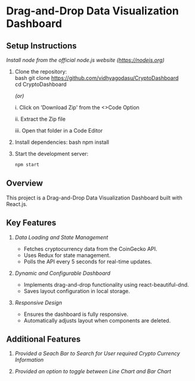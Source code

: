 # Drag-and-Drop Data Visualization Dashboard

## Setup Instructions
*Install node from the official node.js website (https://nodejs.org)*
1. Clone the repository:  
bash git clone https://github.com/vidhyagodasu/CryptoDashboard  
cd CryptoDashboard

     *(or)*
   
    i. Click on 'Download Zip' from the <>Code Option

    ii. Extract the Zip file 

    iii. Open that folder in a Code Editor
    
3. Install dependencies:
    bash
    npm install
    

4. Start the development server:
    ```bash
    npm start

## Overview
This project is a Drag-and-Drop Data Visualization Dashboard built with React.js. 
## Key Features
1. *Data Loading and State Management*
    - Fetches cryptocurrency data from the CoinGecko API.
    - Uses Redux for state management.
    - Polls the API every 5 seconds for real-time updates.

2. *Dynamic and Configurable Dashboard*
    - Implements drag-and-drop functionality using react-beautiful-dnd.
    - Saves layout configuration in local storage.

3. *Responsive Design*
    - Ensures the dashboard is fully responsive.
    - Automatically adjusts layout when components are deleted.

## Additional Features
1. *Provided a Seach Bar to Search for User required Crypto Currency Information*

2. *Provided an option to toggle between Line Chart and Bar Chart*
